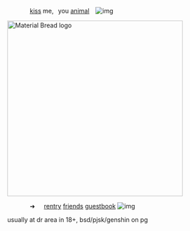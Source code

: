 ⠀⠀⠀⠀⠀[kiss](https://open.spotify.com/track/3SRngdnXshmXPkqYLBfqiV?si=cSarq3sgT1eHhkoKDIXvIQ) me,⠀you [animal](https://open.spotify.com/track/3SRngdnXshmXPkqYLBfqiV?si=cSarq3sgT1eHhkoKDIXvIQ)⠀ ![img](https://64.media.tumblr.com/8ccc4eb654cb479ac29b1ebd9efbeb2f/c74de60fc71203bc-e4/s75x75_c1/6d0137ecce59c133b902f08048acdbb2dc4ed333.gifv)
<p align="left">
    <img width="400" src="https://media.discordapp.net/attachments/1028662831094173707/1220904795486027906/Untitled56_20240323091935.png?ex=6610a332&is=65fe2e32&hm=3b740be12af925c1169457821c263b724f47553d5778a2ba00375c52eff317c0&" alt="Material Bread logo">
	
⠀⠀⠀⠀⠀➜⠀⠀[rentry](https://rentry.co/sschizophrenic) [friends](https://rentry.co/akapatients) [guestbook](https://zheathbed.123guestbook.com/)  ![img](https://64.media.tumblr.com/cfab951e03cb2d3210e5b879b3ac5c7e/b55b2416bafcc208-fb/s75x75_c1/7f6d1536414797571133f47cc6e891a469a7b51b.gifv)

usually at dr area in 18+, bsd/pjsk/genshin on pg



